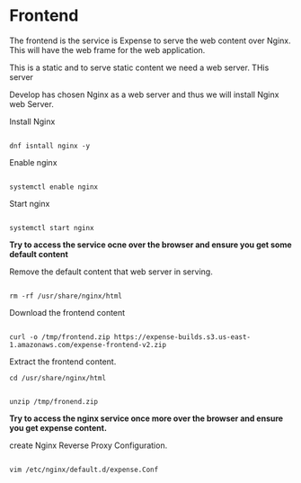 # Frontend

The frontend is the service is Expense to serve the web content over Nginx. This will have the web frame for the web application.

This is a static and to serve static content we need a web server. THis server

Develop has chosen Nginx as a web server and thus we will install Nginx web Server.

Install Nginx
```

dnf isntall nginx -y
```
Enable nginx
```

systemctl enable nginx
```

Start nginx
```

systemctl start nginx
```

**Try to access the service ocne over the browser and ensure you get some default content**


Remove the default content that web server in serving.
```

rm -rf /usr/share/nginx/html
```
Download the frontend content
```

curl -o /tmp/frontend.zip https://expense-builds.s3.us-east-1.amazonaws.com/expense-frontend-v2.zip
```

Extract the frontend content.
```
cd /usr/share/nginx/html
```
```

unzip /tmp/fronend.zip
```

**Try to access the nginx service once more over the browser and ensure you get expense content.**

create Nginx Reverse Proxy Configuration.
```

vim /etc/nginx/default.d/expense.Conf
```

